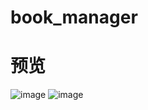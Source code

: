 # book_manager
# 预览
![image](https://github.com/qq784430124/book_manager/tree/master/app/static/image/1.png)
![image](https://github.com/qq784430124/book_manager/tree/master/app/static/image/2.png)
